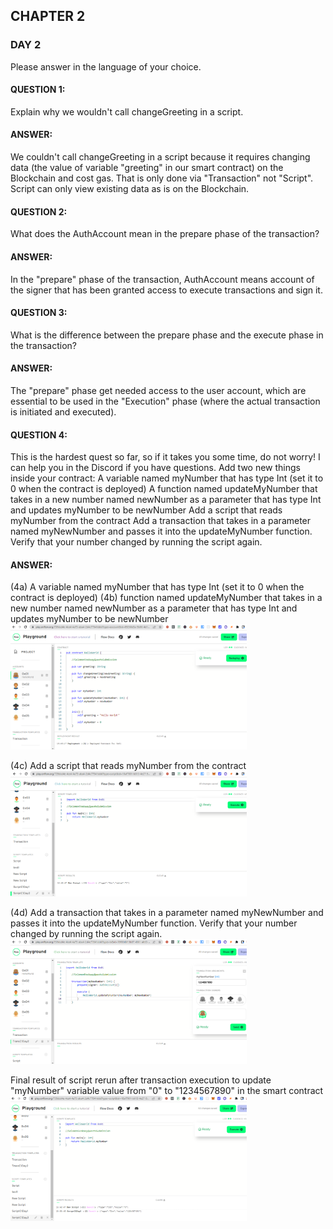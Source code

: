 ## CHAPTER 2

### DAY 2
Please answer in the language of your choice.

#### QUESTION 1: 
Explain why we wouldn't call changeGreeting in a script.
#### ANSWER: 
We couldn't call changeGreeting in a script because it requires changing data (the value of variable "greeting" in our smart contract) on the Blockchain and cost gas. That is only done via "Transaction" not "Script".
Script can only view existing data as is on the Blockchain.

#### QUESTION 2: 
What does the AuthAccount mean in the prepare phase of the transaction?
#### ANSWER: 
In the "prepare" phase of the transaction, AuthAccount means account of the signer that has been granted access to execute transactions and sign it.

#### QUESTION 3: 
What is the difference between the prepare phase and the execute phase in the transaction?
#### ANSWER: 
The "prepare" phase get needed access to the user account, which are essential to be used in the "Execution" phase (where the actual transaction is initiated and executed).

#### QUESTION 4: 
This is the hardest quest so far, so if it takes you some time, do not worry! I can help you in the Discord if you have questions.
Add two new things inside your contract:
A variable named myNumber that has type Int (set it to 0 when the contract is deployed)
A function named updateMyNumber that takes in a new number named newNumber as a parameter that has type Int and updates myNumber to be newNumber
Add a script that reads myNumber from the contract
Add a transaction that takes in a parameter named myNewNumber and passes it into the updateMyNumber function. Verify that your number changed by running the script again.
#### ANSWER: 
(4a) A variable named myNumber that has type Int (set it to 0 when the contract is deployed)
(4b) function named updateMyNumber that takes in a new number named newNumber as a parameter that has type Int and updates myNumber to be newNumber
<img src="https://github.com/SolomonFoskaay/cadence-edao-bootcamp-quest/blob/main/screenshots/EmeraldDAO-Cadence-Chapter2-Day2-Quests-4a-Smart-Contract.png" width="75%" height="75%">

(4c) Add a script that reads myNumber from the contract
<img src="https://github.com/SolomonFoskaay/cadence-edao-bootcamp-quest/blob/main/screenshots/EmeraldDAO-Cadence-Chapter2-Day2-Quests-4b-Script.png" width="75%" height="75%">

(4d) Add a transaction that takes in a parameter named myNewNumber and passes it into the updateMyNumber function. Verify that your number changed by running the script again.
<img src="https://github.com/SolomonFoskaay/cadence-edao-bootcamp-quest/blob/main/screenshots/EmeraldDAO-Cadence-Chapter2-Day2-Quests-4c1-transaction.png" width="75%" height="75%">

Final result of script rerun after transaction execution to update "myNumber" variable value from "0" to "1234567890" in the smart contract
<img src="https://github.com/SolomonFoskaay/cadence-edao-bootcamp-quest/blob/main/screenshots/EmeraldDAO-Cadence-Chapter2-Day2-Quests-4c2-script.png" width="75%" height="75%">

